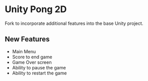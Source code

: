 # Unity Pong 2D

Fork to incorporate additional features into the base Unity project.

## New Features

- Main Menu
- Score to end game
- Game Over screen
- Ability to pause the game
- Ability to restart the game

